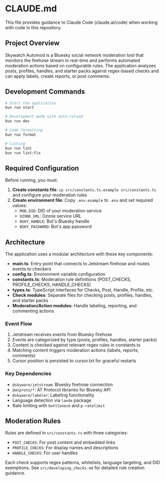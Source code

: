 # CLAUDE.md

This file provides guidance to Claude Code (claude.ai/code) when working with code in this repository.

## Project Overview

Skywatch Automod is a Bluesky social network moderation tool that monitors the firehose stream in real-time and performs automated moderation actions based on configurable rules. The application analyzes posts, profiles, handles, and starter packs against regex-based checks and can apply labels, create reports, or post comments.

## Development Commands

```bash
# Start the application
bun run start

# Development mode with auto-reload
bun run dev

# Code formatting
bun run format

# Linting
bun run lint
bun run lint:fix
```

## Required Configuration

Before running, you must:

1. **Create constants file**: `cp src/constants.ts.example src/constants.ts` and configure your moderation rules
2. **Create environment file**: Copy `.env.example` to `.env` and set required values:
   - `MOD_DID`: DID of your moderation service
   - `OZONE_URL`: Ozone service URL
   - `BSKY_HANDLE`: Bot's Bluesky handle
   - `BSKY_PASSWORD`: Bot's app password

## Architecture

The application uses a modular architecture with these key components:

- **main.ts**: Entry point that connects to Jetstream firehose and routes events to checkers
- **config.ts**: Environment variable configuration
- **constants.ts**: Moderation rule definitions (POST_CHECKS, PROFILE_CHECKS, HANDLE_CHECKS)
- **types.ts**: TypeScript interfaces for Checks, Post, Handle, Profile, etc.
- **Check modules**: Separate files for checking posts, profiles, handles, and starter packs
- **Moderation/Action modules**: Handle labeling, reporting, and commenting actions

### Event Flow

1. Jetstream receives events from Bluesky firehose
2. Events are categorized by type (posts, profiles, handles, starter packs)
3. Content is checked against relevant regex rules in constants.ts
4. Matching content triggers moderation actions (labels, reports, comments)
5. Cursor position is persisted to cursor.txt for graceful restarts

### Key Dependencies

- `@skyware/jetstream`: Bluesky firehose connection
- `@atproto/*`: AT Protocol libraries for Bluesky API
- `@skyware/labeler`: Labeling functionality
- Language detection via `lande` package
- Rate limiting with `bottleneck` and `p-ratelimit`

## Moderation Rules

Rules are defined in `src/constants.ts` with three categories:
- `POST_CHECKS`: For post content and embedded links
- `PROFILE_CHECKS`: For display names and descriptions
- `HANDLE_CHECKS`: For user handles

Each check supports regex patterns, whitelists, language targeting, and DID exemptions. See `src/developing_checks.md` for detailed rule creation guidance.
